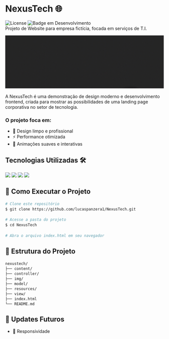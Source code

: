 # NexusTech 🌐
![License](https://img.shields.io/badge/lucaspanzera-NexusTech-black) ![Badge em Desenvolvimento](https://img.shields.io/badge/Status-Inacabado-black)</br>
Projeto de Website para empresa fictícia, focada em serviços de T.I.

![NexusTech](content/header.gif)

A NexusTech é uma demonstração de design moderno e desenvolvimento frontend, criada para mostrar as possibilidades de uma landing page corporativa no setor de tecnologia. </br>
### O projeto foca em:
- 🎯 Design limpo e profissional
- ⚡ Performance otimizada
- 🎨 Animações suaves e interativas

## Tecnologias Utilizadas 🛠️
<div align="left">
  <img src="https://img.shields.io/badge/HTML5-E34F26?style=for-the-badge&logo=html5&logoColor=white" />
  <img src="https://img.shields.io/badge/CSS3-1572B6?style=for-the-badge&logo=css3&logoColor=white" />
  <img src="https://img.shields.io/badge/JavaScript-F7DF1E?style=for-the-badge&logo=javascript&logoColor=black" />
  <img src="https://img.shields.io/badge/PHP-777BB4?style=for-the-badge&logo=php&logoColor=white" />
</div>

## 🚀 Como Executar o Projeto
```bash
# Clone este repositório
$ git clone https://github.com/lucaspanzera1/NexusTech.git

# Acesse a pasta do projeto
$ cd NexusTech

# Abra o arquivo index.html em seu navegador
```
## 📁 Estrutura do Projeto

```plaintext
nexustech/
├── content/
├── controller/
├── img/
├── model/
├── resources/
├── view/
├── index.html
└── README.md
```
## 🔄 Updates Futuros
  * 📴 Responsividade
